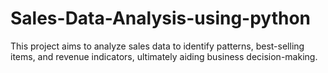 # Sales-Data-Analysis-using-python
This project aims to analyze sales data to identify patterns, best-selling items, and revenue indicators, ultimately aiding business decision-making.

